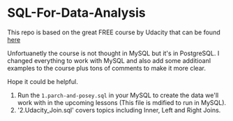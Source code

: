 # SQL-For-Data-Analysis
This repo is based on the great FREE course by Udacity that can be found [here](https://www.udacity.com/course/sql-for-data-analysis--ud198)

Unfortuanetly the course is not thought in MySQL but it's in PostgreSQL. I changed everything to work with MySQL and also add some additioanl examples to the course plus tons of comments to make it more clear.

Hope it could be helpful.

1. Run the `1.parch-and-posey.sql` in your MySQL to create the data we'll work with in the upcoming lessons (This file is mdified to run in MySQL).
2. '2.Udacity_Join.sql' covers topics including Inner, Left and Right Joins.
